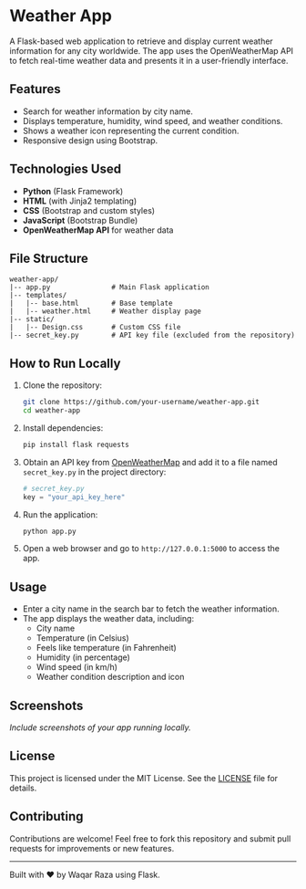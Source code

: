 # Weather App

A Flask-based web application to retrieve and display current weather information for any city worldwide. The app uses the OpenWeatherMap API to fetch real-time weather data and presents it in a user-friendly interface.

## Features

- Search for weather information by city name.
- Displays temperature, humidity, wind speed, and weather conditions.
- Shows a weather icon representing the current condition.
- Responsive design using Bootstrap.

## Technologies Used

- **Python** (Flask Framework)
- **HTML** (with Jinja2 templating)
- **CSS** (Bootstrap and custom styles)
- **JavaScript** (Bootstrap Bundle)
- **OpenWeatherMap API** for weather data

## File Structure

```
weather-app/
|-- app.py               # Main Flask application
|-- templates/
|   |-- base.html        # Base template
|   |-- weather.html     # Weather display page
|-- static/
|   |-- Design.css       # Custom CSS file
|-- secret_key.py        # API key file (excluded from the repository)
```

## How to Run Locally

1. Clone the repository:

   ```bash
   git clone https://github.com/your-username/weather-app.git
   cd weather-app
   ```

2. Install dependencies:

   ```bash
   pip install flask requests
   ```

3. Obtain an API key from [OpenWeatherMap](https://openweathermap.org/) and add it to a file named `secret_key.py` in the project directory:

   ```python
   # secret_key.py
   key = "your_api_key_here"
   ```

4. Run the application:

   ```bash
   python app.py
   ```

5. Open a web browser and go to `http://127.0.0.1:5000` to access the app.

## Usage

- Enter a city name in the search bar to fetch the weather information.
- The app displays the weather data, including:
  - City name
  - Temperature (in Celsius)
  - Feels like temperature (in Fahrenheit)
  - Humidity (in percentage)
  - Wind speed (in km/h)
  - Weather condition description and icon

## Screenshots

*Include screenshots of your app running locally.*

## License

This project is licensed under the MIT License. See the [LICENSE](LICENSE) file for details.

## Contributing

Contributions are welcome! Feel free to fork this repository and submit pull requests for improvements or new features.

---

Built with ❤️ by Waqar Raza using Flask.

